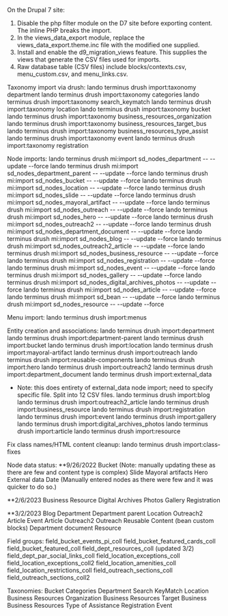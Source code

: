 On the Drupal 7 site:
1. Disable the php filter module on the D7 site before exporting content. The inline PHP breaks the import.
2. In the views_data_export module, replace the views_data_export.theme.inc file with the modified one supplied.
3. Install and enable the d9_migration_views feature.  This supplies the views that generate the CSV files used for imports.
4. Raw database table (CSV files) include blocks/contexts.csv, menu_custom.csv, and menu_links.csv.

Taxonomy import via drush:
lando terminus drush import:taxonomy department
lando terminus drush import:taxonomy categories
lando terminus drush import:taxonomy search_keymatch
lando terminus drush import:taxonomy location
lando terminus drush import:taxonomy bucket
lando terminus drush import:taxonomy business_resources_organization
lando terminus drush import:taxonomy business_resources_target_bus
lando terminus drush import:taxonomy business_resources_type_assist
lando terminus drush import:taxonomy event
lando terminus drush import:taxonomy registration

Node imports:
lando terminus drush mi:import sd_nodes_department -- --update --force
lando terminus drush mi:import sd_nodes_department_parent -- --update --force
lando terminus drush mi:import sd_nodes_bucket -- --update --force
lando terminus drush mi:import sd_nodes_location -- --update --force
lando terminus drush mi:import sd_nodes_slide -- --update --force
lando terminus drush mi:import sd_nodes_mayoral_artifact -- --update --force
lando terminus drush mi:import sd_nodes_outreach -- --update --force
lando terminus drush mi:import sd_nodes_hero -- --update --force
lando terminus drush mi:import sd_nodes_outreach2 -- --update --force
lando terminus drush mi:import sd_nodes_department_document -- --update --force
lando terminus drush mi:import sd_nodes_blog -- --update --force
lando terminus drush mi:import sd_nodes_outreach2_article -- --update --force
lando terminus drush mi:import sd_nodes_business_resource -- --update --force
lando terminus drush mi:import sd_nodes_registration -- --update --force
lando terminus drush mi:import sd_nodes_event -- --update --force
lando terminus drush mi:import sd_nodes_gallery -- --update --force
lando terminus drush mi:import sd_nodes_digital_archives_photos -- --update --force
lando terminus drush mi:import sd_nodes_article -- --update --force
lando terminus drush mi:import sd_bean -- --update --force
lando terminus drush mi:import sd_nodes_resource -- --update --force

Menu import:
lando terminus drush import:menus

Entity creation and associations:
lando terminus drush import:department
lando terminus drush import:department-parent
lando terminus drush import:bucket
lando terminus drush import:location
lando terminus drush import:mayoral-artifact
lando terminus drush import:outreach
lando terminus drush import:reusable-components
lando terminus drush import:hero
lando terminus drush import:outreach2
lando terminus drush import:department_document
lando terminus drush import:external_data 
  * Note: this does entirety of external_data node import; need to specify specific file.  Split into 12 CSV files.
lando terminus drush import:blog
lando terminus drush import:outreach2_article
lando terminus drush import:business_resource
lando terminus drush import:registration
lando terminus drush import:event
lando terminus drush import:gallery
lando terminus drush import:digital_archives_photos 
lando terminus drush import:article
lando terminus drush import:resource

Fix class names/HTML content cleanup:
lando terminus drush import:class-fixes

Node data status:
**9/26/2022
Bucket (Note: manually updating these as there are few and content type is complex)
Slide
Mayoral artifacts
Hero
External data
Date (Manually entered nodes as there were few and it was quicker to do so.)

**2/6/2023
Business Resource
Digital Archives Photos
Gallery
Registration

**3/2/2023
Blog
Department
Department parent
Location
Outreach2 Article
Event
Article
Outreach2
Outreach
Reusable Content (bean custom blocks)
Department document
Resource

Field groups:
field_bucket_events_pi_coll
field_bucket_featured_cards_coll
field_bucket_featured_coll
field_dept_resources_coll (updated 3/2)
field_dept_par_social_links_coll
field_location_exceptions_coll
field_location_exceptions_coll2
field_location_amenities_coll
field_location_restrictions_coll
field_outreach_sections_coll
field_outreach_sections_coll2

Taxonomies:
Bucket
Categories
Department
Search KeyMatch
Location
Business Resources Organization
Business Resources Target Business
Business Resources Type of Assistance
Registration
Event
